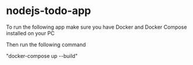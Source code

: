 # nodejs-todo-app

To run the following app make sure you have Docker and Docker Compose installed on your PC

Then run the following command 

"docker-compose up --build"
